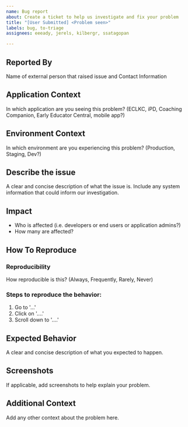 ```yaml
---
name: Bug report
about: Create a ticket to help us investigate and fix your problem
title: "[User Submitted] <Problem seen>"
labels: bug, to-triage
assignees: eeeady, jerels, kilbergr, ssatagopan

---
```


## Reported By
Name of external person that raised issue and Contact Information

## Application Context
In which application are you seeing this problem? (ECLKC, iPD, Coaching Companion, Early Educator Central, mobile app?)

## Environment Context
In which environment are you experiencing this problem? (Production, Staging, Dev?)

## Describe the issue
A clear and concise description of what the issue is. Include any system information that could inform our investigation.

## Impact
* Who is affected (i.e. developers or end users or application admins?)
* How many are affected?

## How To Reproduce
### Reproducibility
How reproducible is this? (Always, Frequently, Rarely, Never)

### Steps to reproduce the behavior:
1. Go to '...'
2. Click on '....'
3. Scroll down to '....'

## Expected Behavior
A clear and concise description of what you expected to happen.

## Screenshots
If applicable, add screenshots to help explain your problem.

## Additional Context
Add any other context about the problem here.
